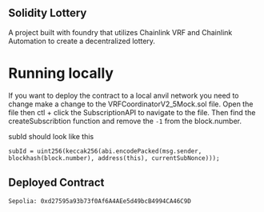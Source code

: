 ## Solidity Lottery

A project built with foundry that utilizes Chainlink VRF and Chainlink Automation to create a decentralized lottery.

# Running locally

If you want to deploy the contract to a local anvil network you need to change make a change to the VRFCoordinatorV2_5Mock.sol file. Open the file then ctl + click the SubscriptionAPI to navigate to the file. Then find the createSubscribtion function and remove the `-1` from the block.number.

subId should look like this

```
subId = uint256(keccak256(abi.encodePacked(msg.sender, blockhash(block.number), address(this), currentSubNonce)));
```

## Deployed Contract

```
Sepolia: 0xd27595a93b73f0Af6A4AEe5d49bcB4994CA46C9D
```
